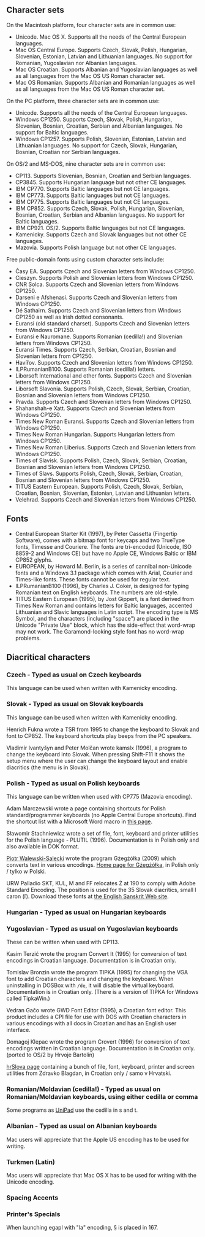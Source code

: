 ﻿## Character sets

On the Macintosh platform, four character sets are in common use:
* Unicode. Mac OS X. Supports all the needs of the Central European languages.
* Mac OS Central Europe. Supports Czech, Slovak, Polish, Hungarian, Slovenian, Estonian, Latvian and Lithuanian languages. No support for Romanian, Yugoslavian nor Albanian languages.
* Mac OS Croatian. Supports Albanian and Yugoslavian languages as well as all languages from the Mac OS US Roman character set.
* Mac OS Romanian. Supports Albanian and Romanian languages as well as all languages from the Mac OS US Roman character set.

On the PC platform, three character sets are in common use:
* Unicode. Supports all the needs of the Central European languages.
* Windows CP1250. Supports Czech, Slovak, Polish, Hungarian, Slovenian, Bosnian, Croatian, Serbian and Albanian languages. No support for Baltic languages.
* Windows CP1257. Supports Polish, Slovenian, Estonian, Latvian and Lithuanian languages. No support for Czech, Slovak, Hungarian, Bosnian, Croatian nor Serbian languages.

On OS/2 and MS-DOS, nine character sets are in common use:
* CP113. Supports Slovenian, Bosnian, Croatian and Serbian languages.
* CP3845. Supports Hungarian language but not other CE languages.
* IBM CP770. Supports Baltic languages but not CE languages.
* IBM CP773. Supports Baltic languages but not CE languages.
* IBM CP775. Supports Baltic languages but not CE languages.
* IBM CP852. Supports Czech, Slovak, Polish, Hungarian, Slovenian, Bosnian, Croatian, Serbian and Albanian languages. No support for Baltic languages.
* IBM CP921. OS/2. Supports Baltic languages but not CE languages.
* Kamenicky. Supports Czech and Slovak languages but not other CE languages.
* Mazovia. Supports Polish language but not other CE languages.

Free public-domain fonts using custom character sets include:
* Časy EA. Supports Czech and Slovenian letters from Windows CP1250.
* Cieszyn. Supports Polish and Slovenian letters from Windows CP1250.
* CNR Solca. Supports Czech and Slovenian letters from Windows CP1250.
* Darseni e Afshenasi. Supports Czech and Slovenian letters from Windows CP1250.
* Dé Sathairn. Supports Czech and Slovenian letters from Windows CP1250 as well as Irish dotted consonants.
* Euransi (old standard charset). Supports Czech and Slovenian letters from Windows CP1250.
* Euransi e Nauromane. Supports Romanian (cedilla!) and Slovenian letters from Windows CP1250.
* Euransi Times. Supports Czech, Serbian, Croatian, Bosnian and Slovenian letters from CP1250.
* Havířov. Supports Czech and Slovenian letters from Windows CP1250.
* ILPRumanianB100. Supports Romanian (cedilla!) letters.
* Liborsoft International and other fonts. Supports Czech and Slovenian letters from Windows CP1250.
* Liborsoft Slavonia. Supports Polish, Czech, Slovak, Serbian, Croatian, Bosnian and Slovenian letters from Windows CP1250.
* Pravda. Supports Czech and Slovenian letters from Windows CP1250.
* Shahanshah-e Xatt. Supports Czech and Slovenian letters from Windows CP1250.
* Times New Roman Euransi. Supports Czech and Slovenian letters from Windows CP1250.
* Times New Roman Hungarian. Supports Hungarian letters from Windows CP1250.
* Times New Roman Liberius. Supports Czech and Slovenian letters from Windows CP1250.
* Times of Slavisk. Supports Polish, Czech, Slovak, Serbian, Croatian, Bosnian and Slovenian letters from Windows CP1250.
* Times of Slavs. Supports Polish, Czech, Slovak, Serbian, Croatian, Bosnian and Slovenian letters from Windows CP1250.
* TITUS Eastern European. Supports Polish, Czech, Slovak, Serbian, Croatian, Bosnian, Slovenian, Estonian, Latvian and Lithuanian letters.
* Velehrad. Supports Czech and Slovenian letters from Windows CP1250.

## Fonts
* Central European Starter Kit (1997), by Peter Cassetta (Fingertip Software), comes with a bitmap font for keycaps and two TrueType fonts, Timesse and Couriere. The fonts are tri-encoded (Unicode, ISO 8859-2 and Windows CE) but have no Apple CE, Windows Baltic or IBM CP852 glyphs.
* EUROPEAN, by Howard M. Berlin, is a series of cannibal non-Unicode fonts and a Windows 3.1 package which comes with Arial, Courier and Times-like fonts. These fonts cannot be used for regular text.
* ILPRumanianB100 (1996), by Charles J. Coker, is designed for typing Romanian text on English keyboards. The numbers are old-style.
* TITUS Eastern European (1995), by Jost Gippert, is a font derived from Times New Roman and contains letters for Baltic languages, accented Lithuanian and Slavic languages in Latin script. The encoding type is MS Symbol, and the characters (including "space") are placed in the Unicode "Private Use" block, which has the side-effect that word-wrap may not work. The Garamond-looking style font has no word-wrap problems.

## Diacritical characters

### Czech - Typed as usual on Czech keyboards
This language can be used when written with Kamenicky encoding.

### Slovak - Typed as usual on Slovak keyboards
This language can be used when written with Kamenicky encoding.

Henrich Fukna wrote a TSR from 1995 to change the keyboard to Slovak and font to CP852. The keyboard shortcuts play beeps from the PC speakers.

Vladimír Ivantyšyn and Peter Molčan wrote kamslx (1996), a program to change the keyboard into Slovak. When pressing Shift-F11 it shows the setup menu where the user can change the keyboard layout and enable diacritics (the menu is in Slovak).

### Polish - Typed as usual on Polish keyboards
This language can be written when used with CP775 (Mazovia encoding).

Adam Marczewski wrote a page containing shortcuts for Polish standard/programmer keyboards (no Apple Central Europe shortcuts). Find the shortcut list with a Microsoft Word macro in [this page](http://adsorption.org/awm/info/pl-codes.htm).

Sławomir Stachniewicz wrote a set of file, font, keyboard and printer utilities for the Polish language - PLUTIL (1996). Documentation is in Polish only and also available in DOK format.

[Piotr Walewski-Salecki](http://www.walewski-salecki.pl/) wrote the program Gżegżółka (2009) which converts text in various encodings. [Home page for Gżegżółka](http://www.gzegzolka.com/), in Polish only / tylko w Polski.

URW Palladio SKT, KUL, M and FF relocates Ź at 190 to comply with Adobe Standard Encoding. The position is used for the 35 Slovak diacritics, small l caron (ľ). Download these fonts at [the English Sanskrit Web site](http://www.sanskritweb.net/).

### Hungarian - Typed as usual on Hungarian keyboards

### Yugoslavian - Typed as usual on Yugoslavian keyboards
These can be written when used with CP113.

Kasim Terzić wrote the program Convert It (1995) for conversion of text encodings in Croatian language. Documentation is in Croatian only.

Tomislav Bronzin wrote the program TIPKA (1995) for changing the VGA font to add Croatian characters and changing the keyboard. When uninstalling in DOSBox with `/de`, it will disable the virtual keyboard. Documentation is in Croatian only. (There is a version of TIPKA for Windows called TipkaWin.)

Vedran Gačo wrote GWD Font Editor (1995), a Croatian font editor. This product includes a CPI file for use with DOS with Croatian characters in various encodings with all docs in Croatian and has an English user interface.

Domagoj Klepac wrote the program Crovert (1996) for conversion of text encodings written in Croatian language. Documentation is in Croatian only. (ported to OS/2 by Hrvoje Bartolin)

[hrSlova page](http://www.blagi.net/hrslova/hrslovpl.html) containing a bunch of file, font, keyboard, printer and screen utilities from Zdravko Blagdan, in Croatian only / samo v Hrvatski.

### Romanian/Moldavian (cedilla!) - Typed as usual on Romanian/Moldavian keyboards, using either cedilla or comma
Some programs as [UniPad](http://www.unipad.org/) use the cedilla in s and t.

### Albanian - Typed as usual on Albanian keyboards
Mac users will appreciate that the Apple US encoding has to be used for writing.

### Turkmen (Latin)
Mac users will appreciate that Mac OS X has to be used for writing with the Unicode encoding.

### Spacing Accents

### Printer's Specials

When launching egapl with "la" encoding, § is placed in 167.
